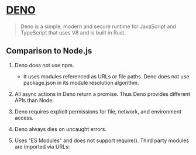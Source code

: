 # [DENO](https://deno.land/)

> Deno is a simple, modern and secure runtime for JavaScript and TypeScript that uses V8 and is built in Rust.

## Comparison to Node.js
1. Deno does not use npm.
   * It uses modules referenced as URLs or file paths.
   Deno does not use package.json in its module resolution algorithm.

2. All async actions in Deno return a promise. Thus Deno provides different APIs than Node.

3. Deno requires explicit permissions for file, network, and environment access.

4. Deno always dies on uncaught errors.

5. Uses "ES Modules" and does not support require(). Third party modules are imported via URLs:
